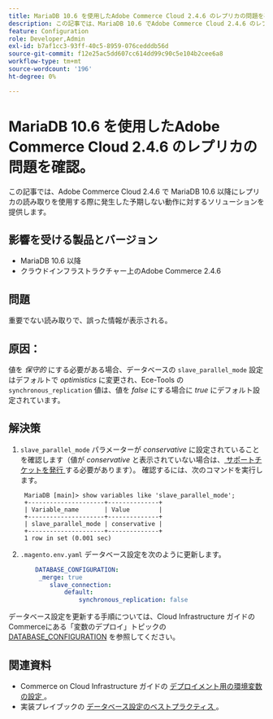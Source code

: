 ```yaml
---
title: MariaDB 10.6 を使用したAdobe Commerce Cloud 2.4.6 のレプリカの問題を確認。
description: この記事では、MariaDB 10.6 でAdobe Commerce Cloud 2.4.6 のレプリカの読み取りに関する問題をトラブルシューティングする方法について説明します。
feature: Configuration
role: Developer,Admin
exl-id: b7af1cc3-93ff-40c5-8959-076cedddb56d
source-git-commit: f12e25ac5dd607cc614dd99c90c5e104b2cee6a8
workflow-type: tm+mt
source-wordcount: '196'
ht-degree: 0%

---
```


# MariaDB 10.6 を使用したAdobe Commerce Cloud 2.4.6 のレプリカの問題を確認。

この記事では、Adobe Commerce Cloud 2.4.6 で MariaDB 10.6 以降にレプリカの読み取りを使用する際に発生した予期しない動作に対するソリューションを提供します。

## 影響を受ける製品とバージョン

* MariaDB 10.6 以降
* クラウドインフラストラクチャー上のAdobe Commerce 2.4.6

## 問題

重要でない読み取りで、誤った情報が表示される。

## 原因：

値を *保守的* にする必要がある場合、データベースの `slave_parallel_mode` 設定はデフォルトで *optimistics* に変更され、Ece-Tools の `synchronous_replication` 値は、値を *false* にする場合に *true* にデフォルト設定されています。

## 解決策

1. `slave_parallel_mode` パラメーターが *conservative* に設定されていることを確認します（値が *conservative* と表示されていない場合は、[ サポートチケットを発行 ](/docs/commerce-knowledge-base/kb/help-center-guide/magento-help-center-user-guide.html?lang=en#submit-ticket) する必要があります）。 確認するには、次のコマンドを実行します。

   ```
    MariaDB [main]> show variables like 'slave_parallel_mode';
    +---------------------+--------------+
    | Variable_name       | Value        |
    +---------------------+--------------+
    | slave_parallel_mode | conservative |
    +---------------------+--------------+
    1 row in set (0.001 sec)
   ```

1. `.magento.env.yaml` データベース設定を次のように更新します。

   ```yaml
       DATABASE_CONFIGURATION:
        _merge: true
           slave_connection:
               default:
                   synchronous_replication: false
   ```



データベース設定を更新する手順については、Cloud Infrastructure ガイドのCommerceにある「変数のデプロイ」トピックの [DATABASE_CONFIGURATION](https://experienceleague.adobe.com/docs/commerce-cloud-service/user-guide/configure/env/stage/variables-deploy.html?lang=ja#database_configuration) を参照してください。


## 関連資料

* Commerce on Cloud Infrastructure ガイドの [ デプロイメント用の環境変数の設定 ](/docs/commerce-cloud-service/user-guide/configure/env/configure-env-yaml.html)。
* 実装プレイブックの [ データベース設定のベストプラクティス ](/docs/commerce-operations/implementation-playbook/best-practices/planning/database-on-cloud.html)。
